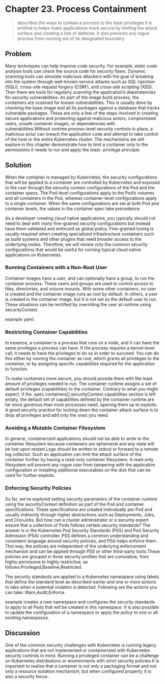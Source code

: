 # Chapter 23. Process Containment
>describes the ways to contain a
process to the least privileges it is entitled to.helps make applications more secure by
limiting the attack surface and creating a line of defense. It also prevents
any rogue process from running out of its designated boundary.

## Problem
Many techniques can help improve code security. For
example, static code analysis tools can check the source code for security
flaws. Dynamic scanning tools can simulate malicious attackers with the
goal of breaking into the system through well-known service attacks such as
SQL injection (SQLi), cross-site request forgery (CSRF), and cross-site
scripting (XSS). Then there are tools for regularly scanning the
application’s dependencies for security vulnerabilities. As part of the image
build process, the containers are scanned for known vulnerabilities. This is
usually done by checking the base image and all its packages against a
database that tracks vulnerable packages. These are only a few of the steps
involved in creating secure applications and protecting against malicious
actors, compromised users, unsafe container images, or dependencies with
vulnerabilities.Without runtime process-level
security controls in place, a malicious actor can breach the application code
and attempt to take control of the host or the entire Kubernetes cluster. The
mechanisms we will explore in this chapter demonstrate how to limit a
container only to the permissions it needs to run and apply the least-
privilege principle.

## Solution
When the container is managed by
Kubernetes, the security configurations that will be applied to a container
are controlled by Kubernetes and exposed to the user through the security
context configurations of the Pod and the container specs. The Pod-level
configurations apply to the Pod’s volumes and all containers in the Pod,
whereas container-level configurations apply to a single container. When
the same configurations are set at both Pod and container levels, the values
in the container spec take precedence.

As a developer creating cloud native applications, you typically should not
need to deal with many fine-grained security configurations but instead
have them validated and enforced as global policy. Fine-grained tuning is
usually required when creating specialized infrastructure containers such as
build systems and other plugins that need broader access to the underlying
nodes. Therefore, we will review only the common security configurations
that would be useful for running typical cloud native applications on
Kubernetes.

### Running Containers with a Non-Root User
Container images have a user, and can optionally have a group, to run the
container process. These users and groups are used to control access to files,
directories, and volume mounts. With some other containers, no user is
created and the container image runs as root by default. In others, a user is
created in the container image, but it is not set as the default user to run.
These situations can be rectified by overriding the user at runtime using
securityContext.

example yaml:


### Restricting Container Capabilities
In essence, a container is a process that runs on a node, and it can have the
same privileges a process can have. If the process requires a kernel-level
call, it needs to have the privileges to do so in order to succeed. You can do
this either by running the container as root, which grants all privileges to
the container, or by assigning specific capabilities required for the
application to function.

To make containers more secure, you should provide them with the least
amount of privileges needed to run. The container runtime assigns a set of
default privileges (capabilities) to the container. Contrary to what you might
expect, if the .spec.containers[].securityContext.capabilities
section is left empty, the default set of capabilities defined by the container
runtime are far more generous than most processes need, opening them up
to exploits. A good security practice for locking down the container attack
surface is to drop all privileges and add only the ones you need.

### Avoiding a Mutable Container Filesystem
In general, containerized applications should not be able to write to the
container filesystem because containers are ephemeral and any state will be
lost upon restart.Logs should be written to stdout or forward to a remote log
collector. Such an application can limit the attack surface of the container
further by having a read-only container filesystem. A read-only filesystem
will prevent any rogue user from tampering with the application
configuration or installing additional executables on the disk that can be
used for further exploits.

### Enforcing Security Policies
So far, we’ve explored setting security parameters of the container runtime
using the securityContext definition as part of the Pod and container
specifications. These specifications are created individually per Pod and
usually indirectly through higher abstractions such as Deployments, Jobs,
and CronJobs. But how can a cluster administrator or a security expert
ensure that a collection of Pods follows certain security standards? The
answer is in the Kubernetes Pod Security Standards (PSS) and Pod Security
Admission (PSA) controller. PSS defines a common understanding and
consistent language around security policies, and PSA helps enforce them.
This way, the policies are independent of the underlying enforcement
mechanism and can be applied through PSS or other third-party tools.These policies are grouped in three security profiles that are cumulative,
from highly permissive to highly restrictive, as follows:Privileged,Baseline,Restricted.

The security standards are
applied to a Kubernetes namespace using labels that define the standard
level as described earlier and one or more actions to take when a potential
violation is detected. Following are the actions you can take:
Warn,Audit,Enforce.


example creates a new namespace and configures the security
standards to apply to all Pods that will be created in this namespace. It is
also possible to update the configuration of a namespace or apply the policy
to one or all existing namespaces. 

## Discussion
One of the common security challenges with Kubernetes is running legacy
applications that are not implemented or containerized with Kubernetes
security controls in mind. Running a privileged container can be a challenge
on Kubernetes distributions or environments with strict security policies.It is important to
realize that a container is not only a packaging format and not only a
resource isolation mechanism, but when configured properly, it is also a
security fence.


